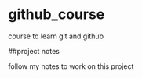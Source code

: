 # github_course
course to learn git and github

##project notes

follow my notes to work on this project
